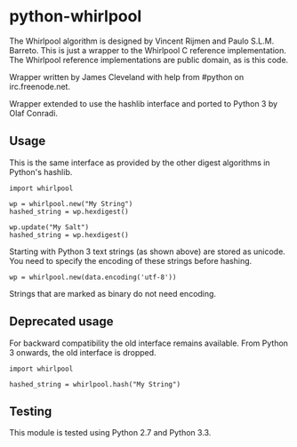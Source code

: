 python-whirlpool
================

The Whirlpool algorithm is designed by Vincent Rijmen and Paulo S.L.M. Barreto.
This is just a wrapper to the Whirlpool C reference implementation. 
The Whirlpool reference implementations are public domain, as is this code.

Wrapper written by James Cleveland with help from #python on irc.freenode.net.

Wrapper extended to use the hashlib interface and ported to Python 3 by
Olaf Conradi.

Usage
-----

This is the same interface as provided by the other digest algorithms in
Python's hashlib.
    
    import whirlpool

    wp = whirlpool.new("My String")
    hashed_string = wp.hexdigest()

    wp.update("My Salt")
    hashed_string = wp.hexdigest()

Starting with Python 3 text strings (as shown above) are stored as unicode.
You need to specify the encoding of these strings before hashing.

    wp = whirlpool.new(data.encoding('utf-8'))

Strings that are marked as binary do not need encoding.

Deprecated usage
----------------

For backward compatibility the old interface remains available. From Python 3
onwards, the old interface is dropped.

    import whirlpool

    hashed_string = whirlpool.hash("My String")


Testing
-------

This module is tested using Python 2.7 and Python 3.3.

